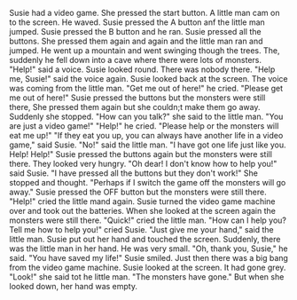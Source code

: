 Susie had a video game.
She pressed the start button.
A little man cam on to the screen.
He waved.
Susie pressed the A button anf the little man jumped.
Susie pressed the B button and he ran.
Susie pressed all the buttons.
She pressed them again and again and the little man ran and jumped.
He went up a mountain and went swinging though the trees.
The, suddenly he fell down into a cave where there were lots of monsters.
"Help!" said a voice.
Susie looked round.
There was nobody there.
"Help me, Susie!" said the voice again.
Susie looked back at the screen.
The voice was coming from the little man.
"Get me out of here!" he cried.
"Please get me out of here!"
Susie pressed the buttons but the monsters were still there,
She pressed them again but she couldn;t make them go away.
Suddenly she stopped.
"How can you talk?" she said to the little man.
"You are just a video game!"
"Help!" he cried.
"Please help or the monsters will eat me up!"
"If they eat you up, you can always have another life in a video game," said Susie.
"No!" said the little man.
"I have got one life just like you. Help! Help!"
Susie pressed the buttons again but the monsters were still there.
They looked very hungry.
"Oh dear! I don't know how to help you!" said Susie.
"I have pressed all the buttons but they don't work!"
She stopped and thought.
"Perhaps if I switch the game off the monsters will go away."
Susie  pressed the OFF button but the monsters were still there.
"Help!" cried the little mand again.
Susie turned the video game machine over and took out the batteries.
When she looked at the screen again the monsters were still there.
"Quick!" cried the little man.
"How can I help you? Tell me how to help you!" cried Susie.
"Just give me your hand," said the little man.
Susie put out her hand and touched the screen.
Suddenly, there was the little man in her hand.
He was very small.
"Oh, thank you, Susie," he said.
"You have saved my life!"
Susie smiled.
Just then there was a big bang from the video game machine.
Susie looked at the screen.
It had gone grey.
"Look!" she said tot he little man.
"The monsters have gone."
But when she looked down, her hand was empty.
